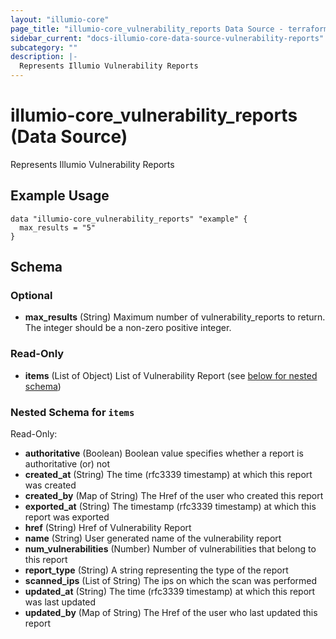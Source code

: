 ```yaml
---
layout: "illumio-core"
page_title: "illumio-core_vulnerability_reports Data Source - terraform-provider-illumio-core"
sidebar_current: "docs-illumio-core-data-source-vulnerability-reports"
subcategory: ""
description: |-
  Represents Illumio Vulnerability Reports
---
```


# illumio-core_vulnerability_reports (Data Source)

Represents Illumio Vulnerability Reports

Example Usage
------------
```hcl
data "illumio-core_vulnerability_reports" "example" {
  max_results = "5"
}
```

## Schema

### Optional

- **max_results** (String) Maximum number of vulnerability_reports to return. The integer should be a non-zero positive integer. 

### Read-Only

- **items** (List of Object) List of Vulnerability Report (see [below for nested schema](#nestedatt--items))

<a id="nestedatt--items"></a>
### Nested Schema for `items`

Read-Only:

- **authoritative** (Boolean) Boolean value specifies whether a report is authoritative (or) not
- **created_at** (String) The time (rfc3339 timestamp) at which this report was created
- **created_by** (Map of String) The Href of the user who created this report
- **exported_at** (String) The timestamp (rfc3339 timestamp) at which this report was exported
- **href** (String) Href of Vulnerability Report
- **name** (String) User generated name of the vulnerability report
- **num_vulnerabilities** (Number) Number of vulnerabilities that belong to this report
- **report_type** (String) A string representing the type of the report
- **scanned_ips** (List of String) The ips on which the scan was performed
- **updated_at** (String) The time (rfc3339 timestamp) at which this report was last updated
- **updated_by** (Map of String) The Href of the user who last updated this report



